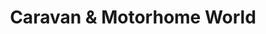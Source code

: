 ---
title: "Caravan & Motorhome World"
url: /hamilton/caravan-and-motorhome-world/
shop: caravan
---